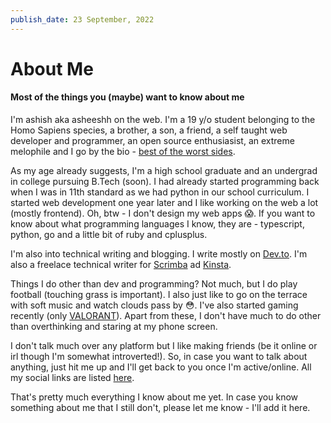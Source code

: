 ```yaml
---
publish_date: 23 September, 2022
---
```


# About Me
#### Most of the things you (maybe) want to know about me

I'm ashish aka asheeshh on the web. I'm a 19 y/o student belonging to the Homo Sapiens species, a brother, a son, a friend, a self taught web developer and programmer, an open source enthusiasist, an extreme melophile and I go by the bio - [best of the worst sides](https://genius.com/12990359/Eden-drugs/Cause-i-had-the-best-of-the-worst-sides).

As my age already suggests, I'm a high school graduate and an undergrad in college pursuing B.Tech (soon). I had already started programming back when I was in 11th standard as we had python in our school curriculum. I started web development one year later and I like working on the web a lot (mostly frontend). Oh, btw - I don't design my web apps 😱. If you want to know about what programming languages I know, they are - typescript, python, go and a little bit of ruby and cplusplus.

I'm also into technical writing and blogging. I write mostly on [Dev.to](https://dev.to/asheeshh). I'm also a freelace technical writer for [Scrimba](https://scrimba.com) ad [Kinsta](https://kinsta.com).

Things I do other than dev and programming? Not much, but I do play football (touching grass is important). I also just like to go on the terrace with soft music and watch clouds pass by 😳. I've also started gaming recently (only [VALORANT](htps://playvalorant.com)). Apart from these, I don't have much to do other than overthinking and staring at my phone screen.

I don't talk much over any platform but I like making friends (be it online or irl though I'm somewhat introverted!). So, in case you want to talk about anything, just hit me up and I'll get back to you once I'm active/online. All my social links are listed [here](/links).

That's pretty much everything I know about me yet. In case you know something about me that I still don't, please let me know - I'll add it here.